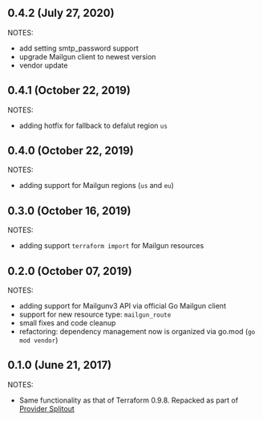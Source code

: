 ## 0.4.2 (July 27, 2020)

NOTES:

* add setting smtp_password support
* upgrade Mailgun client to newest version
* vendor update 


## 0.4.1 (October 22, 2019)

NOTES:

* adding hotfix for fallback to defalut region `us`

## 0.4.0 (October 22, 2019)

NOTES:

* adding support for Mailgun regions (`us` and `eu`) 

## 0.3.0 (October 16, 2019)

NOTES:

* adding support `terraform import` for Mailgun resources 

## 0.2.0 (October 07, 2019)

NOTES:

* adding support for Mailgunv3 API via official Go Mailgun client
* support for new resource type: `mailgun_route`
* small fixes and code cleanup
* refactoring: dependency management now is organized via go.mod (`go mod vendor`)

## 0.1.0 (June 21, 2017)

NOTES:

* Same functionality as that of Terraform 0.9.8. Repacked as part of [Provider Splitout](https://www.hashicorp.com/blog/upcoming-provider-changes-in-terraform-0-10/)
